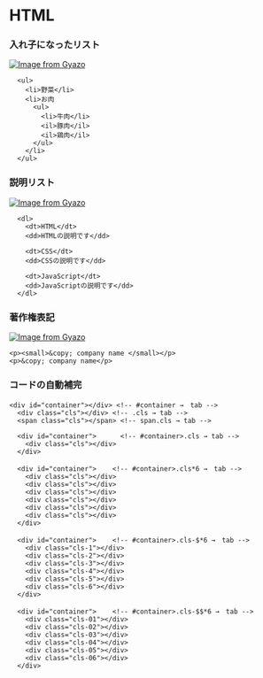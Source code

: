 # HTML

### 入れ子になったリスト

[![Image from Gyazo](https://i.gyazo.com/346f15f5e1fb40675933db6bd7e0747a.png)](https://gyazo.com/346f15f5e1fb40675933db6bd7e0747a)

```
  <ul>
    <li>野菜</li>
    <li>お肉
      <ul>
        <li>牛肉</li>
        <il>豚肉</il>
        <il>鶏肉</il>
      </ul>
    </li>
  </ul>
```

### 説明リスト

[![Image from Gyazo](https://i.gyazo.com/9131639189f86ea2da0fda8504fdb1e5.png)](https://gyazo.com/9131639189f86ea2da0fda8504fdb1e5)

```
  <dl>
    <dt>HTML</dt>
    <dd>HTMLの説明です</dd>

    <dt>CSS</dt>
    <dd>CSSの説明です</dd>

    <dt>JavaScript</dt>
    <dd>JavaScriptの説明です</dd>
  </dl>
```

### 著作権表記

[![Image from Gyazo](https://i.gyazo.com/9449a6535704af257dec256b48671890.png)](https://gyazo.com/9449a6535704af257dec256b48671890)

```
<p><small>&copy; company name </small></p>
<p>&copy; company name</p>
```

### コードの自動補完
```
<div id="container"></div> <!-- #container →　tab -->
  <div class="cls"></div> <!-- .cls → tab -->
  <span class="cls"></span> <!-- span.cls → tab -->
  
  <div id="container">      <!-- #container>.cls → tab -->
    <div class="cls"></div>
  </div>

  <div id="container">    <!-- #container>.cls*6 →　tab -->
    <div class="cls"></div>
    <div class="cls"></div>
    <div class="cls"></div>
    <div class="cls"></div>
    <div class="cls"></div>
    <div class="cls"></div>
  </div>

  <div id="container">    <!-- #container>.cls-$*6 →　tab -->
    <div class="cls-1"></div>
    <div class="cls-2"></div>
    <div class="cls-3"></div>
    <div class="cls-4"></div>
    <div class="cls-5"></div>
    <div class="cls-6"></div>
  </div>

  <div id="container">    <!-- #container>.cls-$$*6 →　tab -->
    <div class="cls-01"></div>
    <div class="cls-02"></div>
    <div class="cls-03"></div>
    <div class="cls-04"></div>
    <div class="cls-05"></div>
    <div class="cls-06"></div>
  </div>
```

